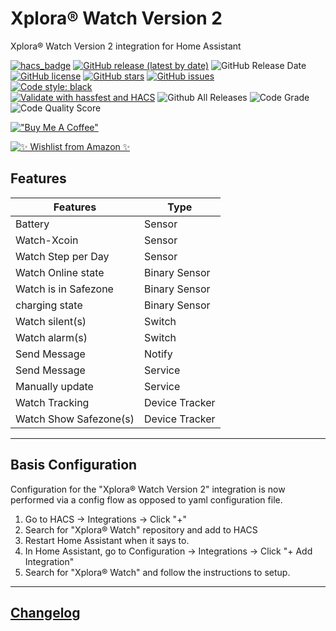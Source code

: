 # Xplora® Watch Version 2

Xplora® Watch Version 2 integration for Home Assistant

[![hacs_badge](https://img.shields.io/badge/HACS-Default-orange.svg?style=for-the-badge&logo=appveyor)](https://github.com/hacs/integration)
[![GitHub release (latest by date)](https://img.shields.io/github/v/release/Ludy87/xplora_watch?style=for-the-badge&logo=appveyor)](https://github.com/Ludy87/xplora_watch/releases)
![GitHub Release Date](https://img.shields.io/github/release-date/Ludy87/xplora_watch?style=for-the-badge&logo=appveyor)
[![GitHub license](https://img.shields.io/github/license/Ludy87/xplora_watch?style=for-the-badge&logo=appveyor)](LICENSE)
[![GitHub stars](https://img.shields.io/github/stars/Ludy87/xplora_watch?style=for-the-badge&logo=appveyor)](https://github.com/Ludy87/xplora_watch/stargazers)
[![GitHub issues](https://img.shields.io/github/issues/Ludy87/xplora_watch?style=for-the-badge&logo=appveyor)](https://github.com/Ludy87/xplora_watch/issues)\
[![Code style: black](https://img.shields.io/badge/code%20style-black-000000.svg?style=for-the-badge&logo=appveyor)](https://github.com/psf/black)\
[![Validate with hassfest and HACS](https://github.com/Ludy87/xplora_watch/actions/workflows/hassfest.yaml/badge.svg)](https://github.com/Ludy87/xplora_watch/actions/workflows/hassfest.yaml)
![Github All Releases](https://img.shields.io/github/downloads/Ludy87/xplora_watch/total.svg)
![Code Grade](https://api.codiga.io/project/35996/status/svg)
![Code Quality Score](https://api.codiga.io/project/35996/score/svg)

[!["Buy Me A Coffee"](https://www.buymeacoffee.com/assets/img/custom_images/orange_img.png)](https://www.buymeacoffee.com/ludy87)

[![✨ Wishlist from Amazon ✨](https://www.astra-g.org/wp-content/uploads/2022/09/amazon_wish.png)](https://smile.amazon.de/registry/wishlist/2MX8QK8VE9MV1)

## Features

| Features               | Type           |
| ---------------------- | -------------- |
| Battery                | Sensor         |
| Watch-Xcoin            | Sensor         |
| Watch Step per Day     | Sensor         |
| Watch Online state     | Binary Sensor  |
| Watch is in Safezone   | Binary Sensor  |
| charging state         | Binary Sensor  |
| Watch silent(s)        | Switch         |
| Watch alarm(s)         | Switch         |
| Send Message           | Notify         |
| Send Message           | Service        |
| Manually update        | Service        |
| Watch Tracking         | Device Tracker |
| Watch Show Safezone(s) | Device Tracker |
---

## Basis Configuration

Configuration for the "Xplora® Watch Version 2" integration is now performed via a config flow as opposed to yaml configuration file.

1. Go to HACS -> Integrations -> Click "+"
2. Search for "Xplora® Watch" repository and add to HACS
3. Restart Home Assistant when it says to.
4. In Home Assistant, go to Configuration -> Integrations -> Click "+ Add Integration"
5. Search for "Xplora® Watch" and follow the instructions to setup.

---

## [Changelog](https://github.com/Ludy87/xplora_watch/blob/main/CHANGELOG.md)
